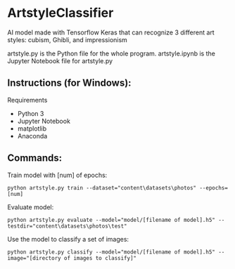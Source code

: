 # ArtstyleClassifier
AI model made with Tensorflow Keras that can recognize 3 different art styles: cubism, Ghibli, and impressionism

artstyle.py is the Python file for the whole program. artstyle.ipynb is the Jupyter Notebook file for artstyle.py

## Instructions (for Windows):

Requirements
- Python 3
- Jupyter Notebook
- matplotlib
- Anaconda


## Commands: 

Train model with \[num] of epochs:
```
python artstyle.py train --dataset="content\datasets\photos" --epochs=[num]
```

Evaluate model: 
```
python artstyle.py evaluate --model="model/[filename of model].h5" --testdir="content\datasets\photos\test"
```

Use the model to classify a set of images: 
```
python artstyle.py classify --model="model/[filename of model].h5" --image="[directory of images to classify]"
```

